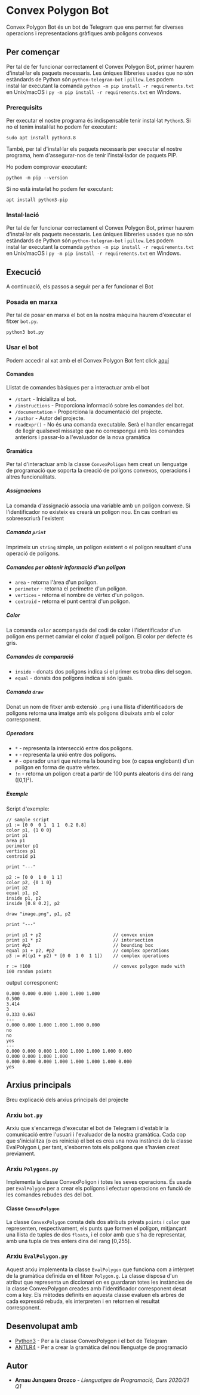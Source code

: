 # Convex Polygon Bot

Convex Polygon Bot és un bot de Telegram que ens permet fer diverses operacions i representacions gràfiques amb poligons convexos

## Per començar

Per tal de fer funcionar correctament el Convex Polygon Bot, primer haurem d'instal·lar els paquets necessaris. Les úniques llibreries usades que no són estàndards de Python són ```python-telegram-bot``` i ```pillow```. Les podem instal·lar executant la comanda  ```python -m pip install -r requirements.txt``` en Unix/macOS i ```py -m pip install -r requirements.txt``` en Windows.

### Prerequisits

Per executar el nostre programa és indispensable tenir instal·lat ```Python3```. Si no el tenim instal·lat ho podem fer executant:
```
sudo apt install python3.8
```
També, per tal d'instal·lar els paquets necessaris per executar el nostre programa, hem d'assegurar-nos de tenir l'instal·lador de paquets PIP.

Ho podem comprovar executant:
```
python -m pip --version
```
Si no està insta·lat ho podem fer executant:
```
apt install python3-pip
```
### Instal·lació

Per tal de fer funcionar correctament el Convex Polygon Bot, primer haurem d'instal·lar els paquets necessaris. Les úniques llibreries usades que no són estàndards de Python són ```python-telegram-bot``` i ```pillow```. Les podem instal·lar executant la comanda  ```python -m pip install -r requirements.txt``` en Unix/macOS i ```py -m pip install -r requirements.txt``` en Windows.


## Execució

A continuació, els passos a seguir per a fer funcionar el Bot

### Posada en marxa

Per tal de posar en marxa el bot en la nostra màquina haurem d'executar el fitxer ```bot.py```.

```
python3 bot.py
```

### Usar el bot

Podem accedir al xat amb el el Convex Polygon Bot fent click [aquí](https://t.me/polygonsarnaubot)

#### Comandes

Llistat de comandes bàsiques per a interactuar amb el bot

* ```/start``` - Inicialitza el bot.
* ```/instructions``` - Proporciona informació sobre les comandes del bot.
* ```/documentation``` - Proporciona la documentació del projecte.
* ```/author``` - Autor del projecte.
* ```readExpr()``` - No és una comanda executable. Serà el handler encarregat de llegir qualsevol missatge que no correspongui amb les comandes anteriors i passar-lo a l'evaluador de la nova gramàtica 

#### Gramàtica

Per tal d'interactuar amb la classe ```ConvexPoligon``` hem creat un llenguatge de programació que soporta la creació de polígons convexos, operacions i altres funcionalitats.

##### Assignacions

La comanda d'assignació associa una variable amb un polígon convexe. Si l'identificador no existeix es crearà un poligon nou. En cas contrari es sobreescriurà l'existent

##### Comanda ```print```

Imprimeix un ```string``` simple, un polígon existent o el polígon resultant d'una operació de polígons.

##### Comandes per obtenir informació d'un polígon

* ```area``` - retorna l'àrea d'un polígon.
* ```perimeter``` - retorna el perímetre d'un polígon.
* ```vertices``` - retorna el nombre de vèrtex d'un polígon.
* ```centroid``` - retorna el punt central d'un polígon.

##### Color

La comanda ```color``` acompanyada del codi de color i l'identificador d'un polígon ens permet canviar el color d'aquell polígon. El color per defecte és gris.

##### Comandes de comparació

* ```inside``` - donats dos polígons indica si el primer es troba dins del segon.
* ```equal``` - donats dos polígons indica si són iguals.

##### Comanda ```draw```

Donat un nom de fitxer amb extensió ```.png``` i una llista d'identificadors de polígons retorna una imatge amb els polígons dibuixats amb el color corresponent.

##### Operadors

* ```*``` - representa la intersecció entre dos polígons.
* ```+``` - representa la unió entre dos polígons.
* ```#``` - operador unari que retorna la bounding box (o capsa englobant) d'un polígon en forma de quatre vèrtex.
* ```!n``` - retorna un polígon creat a partir de 100 punts aleatoris dins del rang ([0,1]²).

##### Exemple

Script d'exemple:

```
// sample script
p1 := [0 0  0 1  1 1  0.2 0.8]
color p1, {1 0 0}
print p1
area p1
perimeter p1
vertices p1
centroid p1

print "---"

p2 := [0 0  1 0  1 1]
color p2, {0 1 0}
print p2
equal p1, p2
inside p1, p2
inside [0.8 0.2], p2

draw "image.png", p1, p2

print "---"

print p1 + p2                           // convex union
print p1 * p2                           // intersection
print #p2                               // bounding box
equal p1 + p2, #p2                      // complex operations
p3 := #((p1 + p2) * [0 0  1 0  1 1])    // complex operations

r := !100                               // convex polygon made with 100 random points
```

output corresponent:

```
0.000 0.000 0.000 1.000 1.000 1.000
0.500
3.414
3
0.333 0.667
---
0.000 0.000 1.000 1.000 1.000 0.000
no
no
yes
---
0.000 0.000 0.000 1.000 1.000 1.000 1.000 0.000
0.000 0.000 1.000 1.000
0.000 0.000 0.000 1.000 1.000 1.000 1.000 0.000
yes
```


## Arxius principals

Breu explicació dels arxius principals del projecte

### Arxiu ```bot.py```

Arxiu que s'encarrega d'executar el bot de Telegram i d'establir la comunicació entre l'usuari i l'evaluador de la nostra gramàtica. Cada cop que s'inicialitza (o es reinicia) el bot es crea una nova instància de la classe EvalPolygon i, per tant, s'esborren tots els polígons que s'havien creat previament.

### Arxiu ```Polygons.py```

Implementa la classe ConvexPoligon i totes les seves operacions. És usada per ```EvalPolygon``` per a crear els polígons i efectuar operacions en funció de les comandes rebudes des del bot.

#### Classe ```ConvexPolygon```

La classe ```ConvexPolygon``` consta dels dos atributs privats ```points``` i ```color``` que representen, respectivament, els punts que formen el polígon, mitjançant una llista de tuples de dos ```floats```, i el color amb que s'ha de representar, amb una tupla de tres enters dins del rang [0,255]. 

### Arxiu ```EvalPolygon.py```

Aquest arxiu implementa la classe ```EvalPolygon``` que funciona com a intèrpret de la gramàtica definida en el fitxer ```Polygon.g```. La classe disposa d'un atribut que representa un diccionari on es guardaran totes les instàncies de la classe ConvexPolygon creades amb l'identificador corresponent desat com a key. Els mètodes definits en aquesta classe evaluen els arbres de cada expressió rebuda, els interpreten i en retornen el resultat corresponent.

## Desenvolupat amb

* [Python3](https://docs.python.org/3/) - Per a la classe ConvexPolygon i el bot de Telegram
* [ANTLR4](https://www.antlr.org/) - Per a crear la gramàtica del nou llenguatge de programació


## Autor

* **Arnau Junquera Orozco** - *Llenguatges de Programació, Curs 2020/21 Q1* 

